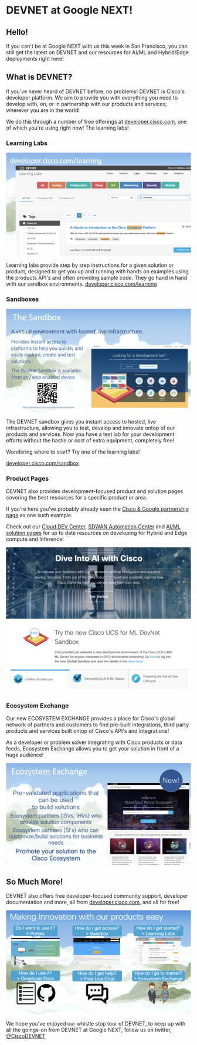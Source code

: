 # DEVNET at Google NEXT!

## Hello!

If you can't be at Google NEXT with us this week in San Francisco, you can still get the latest on DEVNET and our resources for AI/ML and Hybrid/Edge deployments right here!

## What is DEVNET?
If you've never heard of DEVNET before, no problems! DEVNET is Cisco's developer platform. We aim to provide you with everything you need to develop with, on, or in partnership with our products and services; wherever you are in the world!

We do this through a number of free offerings at [developer.cisco.com](https://developer.cisco.com), one of which you're using right now! The learning labs!

### Learning Labs

![DEVNET Learning Labs](assets/images/learninglabs.png)

Learning labs provide step by step instructions for a given solution or product, designed to get you up and running with hands on examples using the products API's and often providing sample code. They go hand in hand with our sandbox environments. [developer.cisco.com/learning](https://developer.cisco.com/learning)

### Sandboxes

![DEVNET Sandboxes](assets/images/sandbox.png)

The DEVNET sandbox gives you instant access to hosted, live infrastructure, allowing you to test, develop and innovate ontop of our products and services. Now you have a test lab for your development efforts without the hastle or cost of extra equipment, completely free!

Wondering where to start? Try one of the learning labs!

[developer.cisco.com/sandbox](https://developer.cisco.com/sandbox)

### Product Pages

DEVNET also provides development-focused product and solution pages covering the best resources for a specific product or area.

If you're here you've probably already seen the [Cisco & Google partnership page](https://developer.cisco.com/google) as one such example.

Check out our [Cloud DEV Center](https://developer.cisco.com/cloud), [SDWAN Automation Center](https://developer.cisco.com/sdwan) and [AI/ML solution pages](https://developer.cisco.com/ai) for up to date resources on developing for Hybrid and Edge compute and Inference!

![AI Portal](assets/images/ai.png)

### Ecosystem Exchange

Our new ECOSYSTEM EXCHANGE provides a place for Cisco's global network of partners and customers to find pre-built integrations, third party products and services built ontop of Cisco's API's and integrations!

As a developer or problem solver integrating with Cisco products or data feeds, Ecosystem Exchange allows you to get your solution in front of a huge audience!

![Ecosystem Exchange](assets/images/ecosystemexchange.png)

## So Much More!

DEVNET also offers free developer-focused community support, developer documentation and more, all from [developer.cisco.com](https://developer.cisco.com), and all for free!

![DEVNET](assets/images/devnet.png)

We hope you've enjoyed our whistle stop tour of DEVNET, to keep up with all the goings-on from DEVNET at Google NEXT, follow us on twitter, [@CiscoDEVNET](https://twitter.com/CiscoDevNet)

